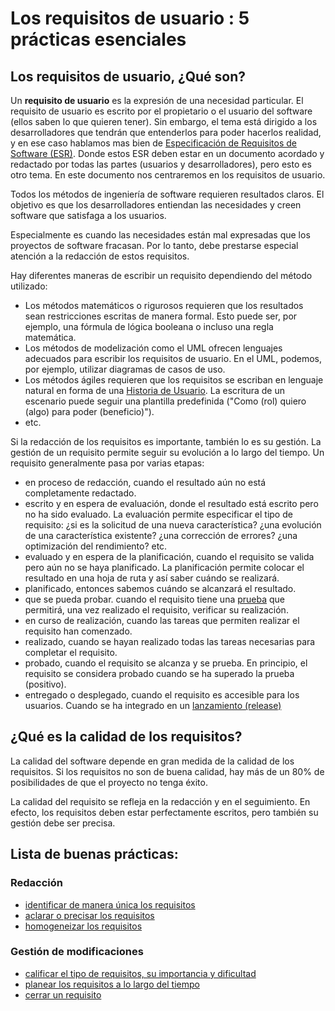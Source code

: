 Los requisitos de usuario : 5 prácticas esenciales
==================================================

Los requisitos de usuario, ¿Qué son?
------------------------------------

Un **requisito de usuario** es la expresión de una necesidad particular. El requisito de usuario es escrito por el propietario o el usuario del software (ellos saben lo que quieren tener). Sin embargo, el tema está dirigido a los desarrolladores que tendrán que entenderlos para poder hacerlos realidad, y en ese caso hablamos mas bien de [Especificación de Requisitos de Software (ESR)](https://es.wikipedia.org/wiki/Especificación_de_requisitos_de_software). Donde estos ESR deben estar en un documento acordado y redactado por todas las partes (usuarios y desarrolladores), pero esto es otro tema. En este documento nos centraremos en los requisitos de usuario.

Todos los métodos de ingeniería de software requieren resultados claros. El objetivo es que los desarrolladores entiendan las necesidades y creen software que satisfaga a los usuarios.

Especialmente es cuando las necesidades están mal expresadas que los proyectos de software fracasan.
Por lo tanto, debe prestarse especial atención a la redacción de estos requisitos.

Hay diferentes maneras de escribir un requisito dependiendo del método utilizado:

* Los métodos matemáticos o rigurosos requieren que los resultados sean restricciones escritas de manera formal. Esto puede ser, por ejemplo, una fórmula de lógica booleana o incluso una regla matemática.
* Los métodos de modelización como el UML ofrecen lenguajes adecuados para escribir los requisitos de usuario. En el UML, podemos, por ejemplo, utilizar diagramas de casos de uso.
* Los métodos ágiles requieren que los requisitos se escriban en lenguaje natural en forma de una [Historia de Usuario](https://es.wikipedia.org/wiki/Historias_de_usuario). La escritura de un escenario puede seguir una plantilla predefinida ("Como (rol) quiero (algo) para poder (beneficio)").
* etc.

Si la redacción de los requisitos es importante, también lo es su gestión. La gestión de un requisito permite seguir su evolución a lo largo del tiempo. Un requisito generalmente pasa por varias etapas:

* en proceso de redacción, cuando el resultado aún no está completamente redactado.
* escrito y en espera de evaluación, donde el resultado está escrito pero no ha sido evaluado. La evaluación permite especificar el tipo de requisito: ¿si es la solicitud de una nueva característica? ¿una evolución de una característica existente? ¿una corrección de errores? ¿una optimización del rendimiento? etc.
* evaluado y en espera de la planificación, cuando el requisito se valida pero aún no se haya planificado. La planificación permite colocar el resultado en una hoja de ruta y así saber cuándo se realizará.
* planificado, entonces sabemos cuándo se alcanzará el resultado.
* que se pueda probar. cuando el requisito tiene una [prueba](../test) que permitirá, una vez realizado el requisito, verificar su realización.
* en curso de realización, cuando las tareas que permiten realizar el requisito han comenzado.
* realizado, cuando se hayan realizado todas las tareas necesarias para completar el requisito.
* probado, cuando el requisito se alcanza y se prueba. En principio, el requisito se considera probado cuando se ha superado la prueba (positivo).
* entregado o desplegado, cuando el requisito es accesible para los usuarios. Cuando se ha integrado en un [lanzamiento (release)](../release)

¿Qué es la calidad de los requisitos?
-------------------------------------

La calidad del software depende en gran medida de la calidad de los requisitos. Si los requisitos no son de buena calidad, hay más de un 80% de posibilidades de que el proyecto no tenga éxito.

La calidad del requisito se refleja en la redacción y en el seguimiento. En efecto, los requisitos deben estar perfectamente escritos, pero también su gestión debe ser precisa.

Lista de buenas prácticas:
----------------------------

### Redacción

* [identificar de manera única los requisitos](./identifier.md)
* [aclarar o precisar los requisitos](./preciser.md)
* [homogeneizar los requisitos](./homogeneiser.md)

### Gestión de modificaciones

* [calificar el tipo de requisitos, su importancia y dificultad](./qualifier.md)
* [planear los requisitos a lo largo del tiempo](./planifier.md)
* [cerrar un requisito](./fermer.md)
